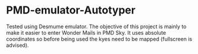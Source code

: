 # PMD-emulator-Autotyper
Tested using Desmume emulator.
The objective of this project is  mainly to make it easier to enter Wonder Mails in PMD Sky.
It uses absolute coordinates so before being used the kyes need to be mapped (fullscreen is advised).

